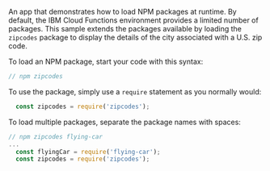 An app that demonstrates how to load NPM packages at runtime. By default, the IBM Cloud Functions environment provides a limited number of packages. This sample extends the packages available by loading the `zipcodes` package to display the details of the city associated with a U.S. zip code. 

To load an NPM package, start your code with this syntax: 

```javascript
// npm zipcodes
```

To use the package, simply use a `require` statement as you normally would: 

```javascript
  const zipcodes = require('zipcodes');
```

To load multiple packages, separate the package names with spaces:

```javascript
// npm zipcodes flying-car
...
  const flyingCar = require('flying-car');
  const zipcodes = require('zipcodes');
```
